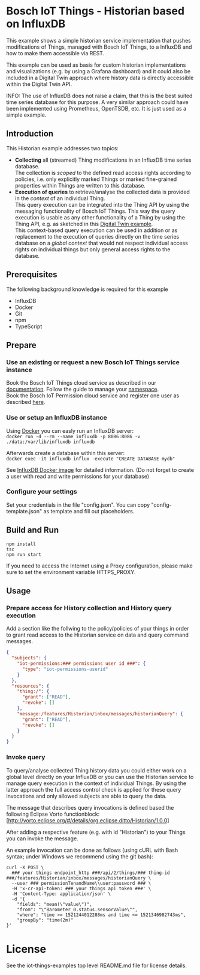 # Bosch IoT Things - Historian based on InfluxDB

This example shows a simple historian service implementation that pushes modifications of Things, managed with Bosch IoT Things, to a InfluxDB and  how to make them accessible via REST.

This example can be used as basis for custom historian implementations and visualizations (e.g. by using a Grafana dashboard) and it could also be included in a Digital Twin approach where history data is directly accessible within the Digital Twin API.

INFO: The use of InfluxDB does not raise a claim, that this is the best suited time series database for this purpose. A very similar approach could have been implemented using Prometheus, OpenTSDB, etc. It is just used as a simple example.

## Introduction

This Historian example addresses two topics:
- **Collecting** all (streamed) Thing modifications in an InfluxDB time series database.\
The collection is _scoped_ to the defined read access rights according to policies, i.e. only explicitly marked Things or marked fine-grained properties within Things are written to this database.
- **Execution of queries** to retrieve/analyse the collected data is provided in the _context_ of an individual Thing.\
This query execution can be integrated into the Thing API by using the messaging functionality of Bosch IoT Things. This way the query execution is usable as any other functionality of a Thing by using the Thing API, e.g. as sketched in this [Digital Twin example](https://github.com/bsinno/iot-things-examples/tree/dev/digitaltwin-example).\
This context-based query execution can be used in addition or as replacement to the execution of queries directly on the time series database on a _global context_ that would not respect individual access rights on individual things but only general access rights to the database.

## Prerequisites

The following background knowledge is required for this example
- InfluxDB
- Docker
- Git
- npm
- TypeScript

## Prepare

### Use an existing or request a new Bosch IoT Things service instance

Book the Bosch IoT Things cloud service as described in our [documentation](https://things.eu-1.bosch-iot-suite.com/dokuwiki/doku.php?id=2_getting_started:booking:start). Follow the guide to manage your [namespace](https://things.eu-1.bosch-iot-suite.com/dokuwiki/doku.php?id=2_getting_started:booking:manage-solution-namespace).\
Book the Bosch IoT Permission cloud service and register one user as described [here](https://things.eu-1.bosch-iot-suite.com/dokuwiki/doku.php?id=examples_demo:createuser).

### Use or setup an InfluxDB instance

Using [Docker](https://www.docker.com/) you can easly run an InfluxDB server:\
``docker run -d --rm --name influxdb -p 8086:8086 -v ./data:/var/lib/influxdb influxdb``

Afterwards create a database within this server:\
``docker exec -it influxdb influx -execute "CREATE DATABASE mydb"``

See [InfluxDB Docker image](https://store.docker.com/images/influxdb) for detailed information. (Do not forget to create a user with read and write permissions for your database)

### Configure your settings

Set your credentials in the file "config.json". You can copy "config-template.json" as template and fill out placeholders.

## Build and Run

```
npm install
tsc
npm run start
```

If you need to access the Internet using a Proxy configuration, please make sure to set the environment variable HTTPS_PROXY.

## Usage

### Prepare access for History collection and History query execution

Add a section like the follwing to the policy/policies of your things in order to grant read access to the Historian service on data and query command messages.

```json
{
  "subjects": {
    "iot-permissions:### permissions user id ###": {
      "type": "iot-permissions-userid"
    }
  },
  "resources": {
    "thing:/": {
      "grant": ["READ"],
      "revoke": []
    },
    "message:/features/Historian/inbox/messages/historianQuery": {
      "grant": ["READ"],
      "revoke": []
    }
  }
}
```

### Invoke query

To query/analyse collected Thing history data you could either work on a global level directly on your InfluxDB or you can use the Historian service to manage query execution in the context of individual Things. By using the latter approach the full access control check is applied for these query invocations and only allowed subjects are able to query the data.

The message that describes query invocations is defined based the following Eclipse Vorto functionblock:
[http://vorto.eclipse.org/#/details/org.eclipse.ditto/Historian/1.0.0]

After adding a respective feature (e.g. with id "Historian") to your Things you can invoke the message.

An example invocation can be done as follows (using cURL with Bash syntax; under Windows we recommend using the git bash):
```shell
curl -X POST \
  ### your things endpoint_http ###/api/2/things/### thing-id ###/features/Historian/inbox/messages/historianQuery \
  --user ### permissionTenandName\\user:password ### \
  -H 'x-cr-api-token: ### your things api token ###' \
  -H 'Content-Type: application/json' \
  -d '{
	"fields": "mean(\"value\")",
	"from": "\"Barometer_0.status.sensorValue\"",
	"where": "time >= 1521244012288ms and time <= 1521346982743ms",
	"groupBy": "time(2m)"
}'
```

# License
See the iot-things-examples top level README.md file for license details.
